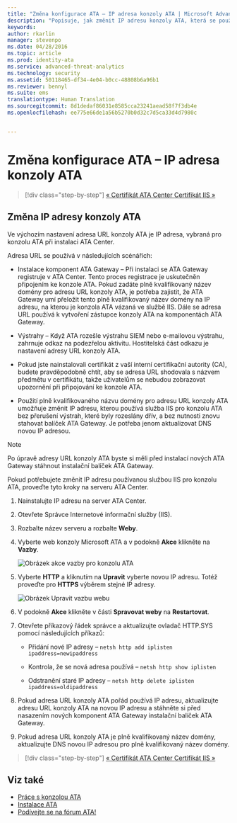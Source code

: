 ```yaml
---
title: "Změna konfigurace ATA – IP adresa konzoly ATA | Microsoft Advanced Threat Analytics"
description: "Popisuje, jak změnit IP adresu konzoly ATA, která se používá k vytvoření zástupce konzoly ATA na komponentách ATA Gateway."
keywords: 
author: rkarlin
manager: stevenpo
ms.date: 04/28/2016
ms.topic: article
ms.prod: identity-ata
ms.service: advanced-threat-analytics
ms.technology: security
ms.assetid: 50118465-df34-4e04-b0cc-48808b6a96b1
ms.reviewer: bennyl
ms.suite: ems
translationtype: Human Translation
ms.sourcegitcommit: 8d1dedaf86031e8585cca23241aead58f7f3db4e
ms.openlocfilehash: ee775e66de1a56b5270b0d32c7d5ca33d4d7980c


---
```


# Změna konfigurace ATA – IP adresa konzoly ATA

>[!div class="step-by-step"]
[« Certifikát ATA Center ](modifying-ata-config-centercert.md)
[Certifikát IIS »](modifying-ata-config-iiscert.md)

## Změna IP adresy konzoly ATA
Ve výchozím nastavení adresa URL konzoly ATA je IP adresa, vybraná pro konzolu ATA při instalaci ATA Center.

Adresa URL se používá v následujících scénářích:

-   Instalace komponent ATA Gateway – Při instalaci se ATA Gateway registruje v ATA Center. Tento proces registrace je uskutečněn připojením ke konzole ATA. Pokud zadáte plně kvalifikovaný název domény pro adresu URL konzoly ATA, je potřeba zajistit, že ATA Gateway umí přeložit tento plně kvalifikovaný název domény na IP adresu, na kterou je konzola ATA vázaná ve službě IIS. Dále se adresa URL používá k vytvoření zástupce konzoly ATA na komponentách ATA Gateway.

-   Výstrahy – Když ATA rozešle výstrahu SIEM nebo e-mailovou výstrahu, zahrnuje odkaz na podezřelou aktivitu. Hostitelská část odkazu je nastavení adresy URL konzoly ATA.

-   Pokud jste nainstalovali certifikát z vaší interní certifikační autority (CA), budete pravděpodobně chtít, aby se adresa URL shodovala s názvem předmětu v certifikátu, takže uživatelům se nebudou zobrazovat upozornění při připojování ke konzole ATA.

-   Použití plně kvalifikovaného názvu domény pro adresu URL konzoly ATA umožňuje změnit IP adresu, kterou používá služba IIS pro konzolu ATA bez přerušení výstrah, které byly rozeslány dřív, a bez nutnosti znovu stahovat balíček ATA Gateway. Je potřeba jenom aktualizovat DNS novou IP adresou.

> [!NOTE]
> Po úpravě adresy URL konzoly ATA byste si měli před instalací nových ATA Gateway stáhnout instalační balíček ATA Gateway.

Pokud potřebujete změnit IP adresu používanou službou IIS pro konzolu ATA, proveďte tyto kroky na serveru ATA Center.

1.  Nainstalujte IP adresu na server ATA Center.

2.  Otevřete Správce Internetové informační služby (IIS).

3.  Rozbalte název serveru a rozbalte **Weby**.

4.  Vyberte web konzoly Microsoft ATA a v podokně **Akce** klikněte na **Vazby**.

    ![Obrázek akce vazby pro konzolu ATA](media/ATA-console-change-IP-bindings.jpg)

5.  Vyberte **HTTP** a kliknutím na **Upravit** vyberte novou IP adresu. Totéž proveďte pro **HTTPS** výběrem stejné IP adresy.

    ![Obrázek Upravit vazbu webu](media/ATA-change-console-IP.jpg)

6.  V podokně **Akce** klikněte v části **Spravovat weby** na **Restartovat**.

7.  Otevřete příkazový řádek správce a aktualizujte ovladač HTTP.SYS pomocí následujících příkazů:

    -   Přidání nové IP adresy – `netsh http add iplisten ipaddress=newipaddress`

    -   Kontrola, že se nová adresa používá – `netsh http show iplisten`

    -   Odstranění staré IP adresy – `netsh http delete iplisten ipaddress=oldipaddress`

8.  Pokud adresa URL konzoly ATA pořád používá IP adresu, aktualizujte adresu URL konzoly ATA na novou IP adresu a stáhněte si před nasazením nových komponent ATA Gateway instalační balíček ATA Gateway.

9. Pokud adresa URL konzoly ATA je plně kvalifikovaný název domény, aktualizujte DNS novou IP adresou pro plně kvalifikovaný název domény.

>[!div class="step-by-step"]
[« Certifikát ATA Center ](modifying-ata-config-centercert.md)
[Certifikát IIS »](modifying-ata-config-iiscert.md)


## Viz také
- [Práce s konzolou ATA](working-with-ata-console.md)
- [Instalace ATA](install-ata.md)
- [Podívejte se na fórum ATA!](https://social.technet.microsoft.com/Forums/security/home?forum=mata)



<!--HONumber=Jun16_HO4-->


